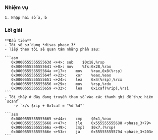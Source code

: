 ### Nhiệm vụ
    1. Nhập hai số a, b

### Lời giải
    **Đầu tiên**
    - Tôi sẽ sử dụng *disas phase_3*
    - Tiếp theo tôi sẽ quan tâm những phần sau:

    ```asm
       0x000055555555563d <+4>:	sub    $0x18,%rsp
	   0x0000555555555641 <+8>:	mov    %fs:0x28,%rax
	   0x000055555555564a <+17>:	mov    %rax,0x8(%rsp)
	   0x000055555555564f <+22>:	xor    %eax,%eax
	   0x0000555555555651 <+24>:	lea    0x4(%rsp),%rcx
	   0x0000555555555656 <+29>:	mov    %rsp,%rdx
	   0x0000555555555659 <+32>:	lea    0x1caf(%rip),%rsi
    ```
    - Tôi thấy ở đây đang truyền tham số vào các thanh ghi để thực hiện `scanf`
    	-> `x/s $rip + 0x1caf = "%d %d"`

    ```asm
	   0x0000555555555665 <+44>:	cmp    $0x1,%eax
	   0x0000555555555668 <+47>:	jle    0x555555555688 <phase_3+79>
	   0x000055555555566a <+49>:	cmpl   $0x7,(%rsp)
	   0x000055555555566e <+53>:	ja     0x555555555704 <phase_3+203>
    ```